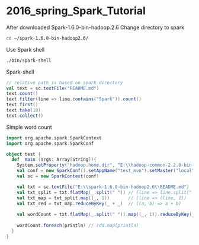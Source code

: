 # 2016_spring_Spark_Tutorial

After downloaded Spark-1.6.0-bin-hadoop.2.6
Change directory to spark 
```bash
cd ~/spark-1.6.0-bin-hadoop2.6/
```

Use Spark shell
```bash
./bin/spark-shell
```

Spark-shell
```scala
// relative path is based on spark directory
val text = sc.textFile("README.md")
text.count()
text.filter(line => line.contains("Spark")).count()
text.first()
text.take(10)
text.collect()
```

Simple word count
```scala
import org.apache.spark.SparkContext
import org.apache.spark.SparkConf

object test {
  def  main (args: Array[String]){
    System.setProperty("hadoop.home.dir", "E:\\hadoop-common-2.2.0-bin-master")
    val conf = new SparkConf().setAppName("test_mvn").setMaster("local")
    val sc = new SparkContext(conf)

    val txt = sc.textFile("E:\\spark-1.6.0-bin-hadoop2.6\\README.md")
    val txt_split = txt.flatMap(_.split(" ")) // (line => line.split(" "))
    val txt_map = txt_split.map((_, 1))       // (line => (line, 1))
    val txt_red = txt_map.reduceByKey(_ + _)  // ((a, b) => a + b)
    
    val wordCount = txt.flatMap(_.split(" ")).map((_, 1)).reduceByKey(_ + _)
    
    wordCount.foreach(println) // rdd.map(println)
  }
}
```




